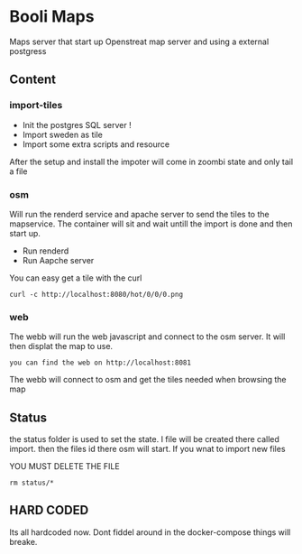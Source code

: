 # Booli Maps

Maps server that start up Openstreat map server and using a external postgress


## Content


### import-tiles 
- Init the postgres SQL server !
- Import sweden as tile 
- Import some extra scripts and resource

After the setup and install the impoter will come in zoombi state and only tail a file


### osm
Will run the renderd service and apache server to send the tiles to the mapservice.
The container will sit and wait untill the import is done and then start up.

- Run renderd
- Run Aapche server


You can easy get a tile with the curl 

```
curl -c http://localhost:8080/hot/0/0/0.png
```


### web
The webb will run the web javascript and connect to the osm server.
It will then displat the map to use.


```
you can find the web on http://localhost:8081 
```

The webb will connect to osm and get the tiles needed when browsing the map


## Status
the status folder is used to set the state. I file will be created there called import.
then the files id there osm will start.
If you wnat to import new files 

YOU MUST DELETE THE FILE

```
rm status/*
```

## HARD CODED
Its all hardcoded now. Dont fiddel around in the docker-compose things will breake.




